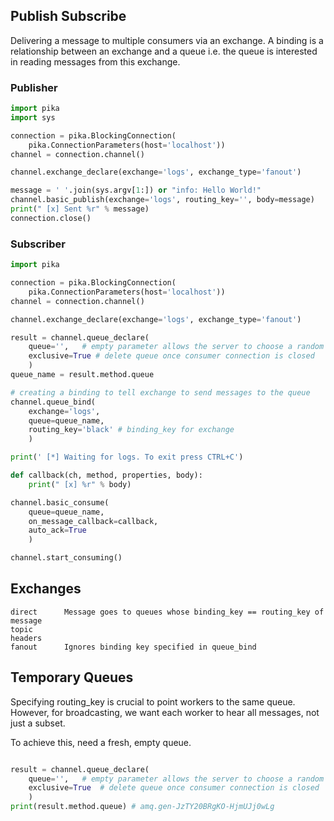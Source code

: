 ## Publish Subscribe

Delivering a message to multiple consumers via an exchange. A binding is a relationship between an exchange and a queue i.e. the queue is interested in reading messages from this exchange.

### Publisher

```py
import pika
import sys

connection = pika.BlockingConnection(
    pika.ConnectionParameters(host='localhost'))
channel = connection.channel()

channel.exchange_declare(exchange='logs', exchange_type='fanout')

message = ' '.join(sys.argv[1:]) or "info: Hello World!"
channel.basic_publish(exchange='logs', routing_key='', body=message)
print(" [x] Sent %r" % message)
connection.close()
```

### Subscriber

```py
import pika

connection = pika.BlockingConnection(
    pika.ConnectionParameters(host='localhost'))
channel = connection.channel()

channel.exchange_declare(exchange='logs', exchange_type='fanout')

result = channel.queue_declare(
    queue='',   # empty parameter allows the server to choose a random queue name
    exclusive=True # delete queue once consumer connection is closed
    )
queue_name = result.method.queue

# creating a binding to tell exchange to send messages to the queue
channel.queue_bind(
    exchange='logs',
    queue=queue_name,
    routing_key='black' # binding_key for exchange
    )

print(' [*] Waiting for logs. To exit press CTRL+C')

def callback(ch, method, properties, body):
    print(" [x] %r" % body)

channel.basic_consume(
    queue=queue_name,
    on_message_callback=callback,
    auto_ack=True
    )

channel.start_consuming()
```

## Exchanges

```
direct      Message goes to queues whose binding_key == routing_key of message
topic
headers
fanout      Ignores binding key specified in queue_bind
```

## Temporary Queues

Specifying routing_key is crucial to point workers to the same queue. However, for broadcasting, we want each worker to hear all messages, not just a subset.

To achieve this, need a fresh, empty queue.

```py

result = channel.queue_declare(
    queue='',   # empty parameter allows the server to choose a random queue name
    exclusive=True  # delete queue once consumer connection is closed
    )
print(result.method.queue) # amq.gen-JzTY20BRgKO-HjmUJj0wLg
```
